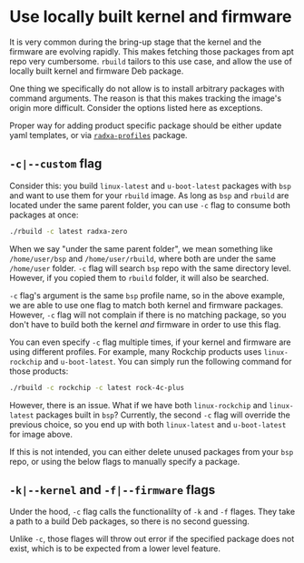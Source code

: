 # Use locally built kernel and firmware

It is very common during the bring-up stage that the kernel and the firmware are evolving rapidly. This makes fetching those packages from apt repo very cumbersome. `rbuild` tailors to this use case, and allow the use of locally built kernel and firmware Deb package.

One thing we specifically do not allow is to install arbitrary packages with command arguments. The reason is that this makes tracking the image's origin more difficult. Consider the options listed here as exceptions.

Proper way for adding product specific package should be either update yaml templates, or via [`radxa-profiles`](https://github.com/radxa-pkg/radxa-profiles) package.

## `-c|--custom` flag

Consider this: you build `linux-latest` and `u-boot-latest` packages with `bsp` and want to use them for your `rbuild` image. As long as `bsp` and `rbuild` are located under the same parent folder, you can use `-c` flag to consume both packages at once:

```bash
./rbuild -c latest radxa-zero
```

When we say "under the same parent folder", we mean something like `/home/user/bsp` and `/home/user/rbuild`, where both are under the same `/home/user` folder. `-c` flag will search `bsp` repo with the same directory level. However, if you copied them to `rbuild` folder, it will also be searched.

`-c` flag's argument is the same `bsp` profile name, so in the above example, we are able to use one flag to match both kernel and firmware packages. However, `-c` flag will not complain if there is no matching package, so you don't have to build both the kernel *and* firmware in order to use this flag.

You can even specify `-c` flag multiple times, if your kernel and firmware are using different profiles. For example, many Rockchip products uses `linux-rockchip` and `u-boot-latest`. You can simply run the following command for those products:

```bash
./rbuild -c rockchip -c latest rock-4c-plus
```

However, there is an issue. What if we have both `linux-rockchip` and `linux-latest` packages built in `bsp`? Currently, the second `-c` flag will override the previous choice, so you end up with both `linux-latest` and `u-boot-latest` for image above.

If this is not intended, you can either delete unused packages from your `bsp` repo, or using the below flags to manually specify a package.

## `-k|--kernel` and `-f|--firmware` flags

Under the hood, `-c` flag calls the functionalilty of `-k` and `-f` flages. They take a path to a build Deb packages, so there is no second guessing.

Unlike `-c`, those flages will throw out error if the specified package does not exist, which is to be expected from a lower level feature.
